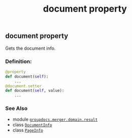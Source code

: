 ﻿---
title: document property
second_title: GroupDocs.Merger for Python via .NET API References
description: 
type: docs
url: /python-net/groupdocs.merger.domain.result/pageinfo/document/
is_root: false
weight: 30
---

## document property


Gets the document info.
### Definition:
```python
@property
def document(self):
    ...
@document.setter
def document(self, value):
    ...
```

### See Also
* module [`groupdocs.merger.domain.result`](../../)
* class [`DocumentInfo`](/merger/python-net/groupdocs.merger.domain.result/documentinfo)
* class [`PageInfo`](/merger/python-net/groupdocs.merger.domain.result/pageinfo)
